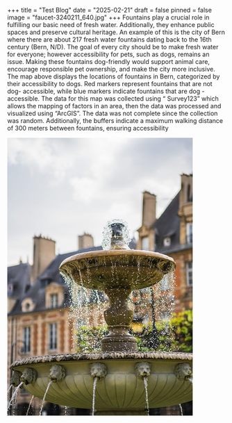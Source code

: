 +++
title = "Test Blog"
date = "2025-02-21"
draft = false
pinned = false
image = "faucet-3240211_640.jpg"
+++
Fountains play a crucial role in fulfilling our basic need of fresh water. Additionally, they enhance public spaces and preserve cultural heritage. An example of this is the city of Bern where there are about 217 fresh water fountains dating back to the 16th century (Bern, N/D). The goal of every city should be to make fresh water for everyone; however accessibility for pets, such as dogs, remains an issue. Making these fountains dog-friendly would support animal care, encourage responsible pet ownership, and make the city more inclusive. The map above displays the locations of fountains in Bern, categorized by their accessibility to dogs. Red markers represent fountains that are not dog- accessible, while blue markers indicate fountains that are dog - accessible. The data for this map was collected using “ Survey123” which allows the mapping of factors in an area, then the data was processed and visualized using “ArcGIS”. The data was not complete since the collection was random. Additionally, the buffers indicate a maximum walking distance of 300 meters between fountains, ensuring accessibility

![](fountain-8318963_640.jpg)
